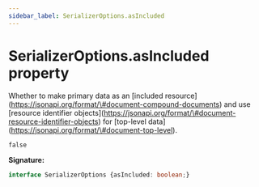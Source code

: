 ```yaml
---
sidebar_label: SerializerOptions.asIncluded
---
```

# SerializerOptions.asIncluded property

Whether to make primary data as an \[included resource\](https://jsonapi.org/format/\#document-compound-documents) and use \[resource identifier objects\](https://jsonapi.org/format/\#document-resource-identifier-objects) for \[top-level data\](https://jsonapi.org/format/\#document-top-level).

 `false`

**Signature:**

```typescript
interface SerializerOptions {asIncluded: boolean;}
```
